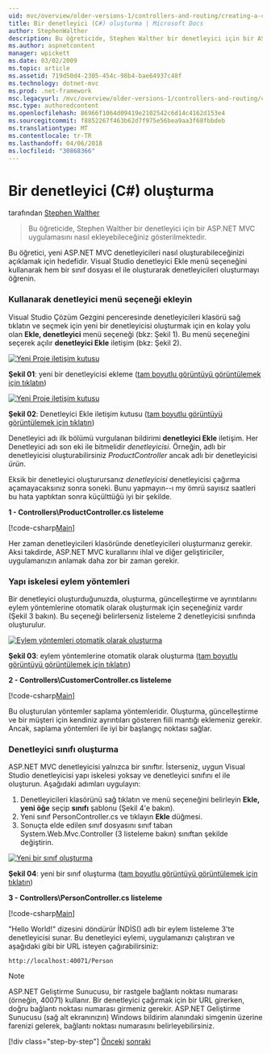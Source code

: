 ```yaml
---
uid: mvc/overview/older-versions-1/controllers-and-routing/creating-a-controller-cs
title: Bir denetleyici (C#) oluşturma | Microsoft Docs
author: StephenWalther
description: Bu öğreticide, Stephen Walther bir denetleyici için bir ASP.NET MVC uygulamasını nasıl ekleyebileceğiniz gösterilmektedir.
ms.author: aspnetcontent
manager: wpickett
ms.date: 03/02/2009
ms.topic: article
ms.assetid: 719d50d4-2305-454c-98b4-bae64937c48f
ms.technology: dotnet-mvc
ms.prod: .net-framework
msc.legacyurl: /mvc/overview/older-versions-1/controllers-and-routing/creating-a-controller-cs
msc.type: authoredcontent
ms.openlocfilehash: 86966f1064d09419e2102542c6d14c4162d153e4
ms.sourcegitcommit: f8852267f463b62d7f975e56bea9aa3f68fbbdeb
ms.translationtype: MT
ms.contentlocale: tr-TR
ms.lasthandoff: 04/06/2018
ms.locfileid: "30868366"
---
```

<a name="creating-a-controller-c"></a>Bir denetleyici (C#) oluşturma
====================
tarafından [Stephen Walther](https://github.com/StephenWalther)

> Bu öğreticide, Stephen Walther bir denetleyici için bir ASP.NET MVC uygulamasını nasıl ekleyebileceğiniz gösterilmektedir.


Bu öğretici, yeni ASP.NET MVC denetleyicileri nasıl oluşturabileceğinizi açıklamak için hedefidir. Visual Studio denetleyici Ekle menü seçeneğini kullanarak hem bir sınıf dosyası el ile oluşturarak denetleyicileri oluşturmayı öğrenin.

### <a name="using-the-add-controller-menu-option"></a>Kullanarak denetleyici menü seçeneği ekleyin

Visual Studio Çözüm Gezgini penceresinde denetleyicileri klasörü sağ tıklatın ve seçmek için yeni bir denetleyicisi oluşturmak için en kolay yolu olan **Ekle, denetleyici** menü seçeneği (bkz: Şekil 1). Bu menü seçeneğini seçerek açılır **denetleyici Ekle** iletişim (bkz: Şekil 2).


[![Yeni Proje iletişim kutusu](creating-a-controller-cs/_static/image1.jpg)](creating-a-controller-cs/_static/image1.png)

**Şekil 01**: yeni bir denetleyicisi ekleme ([tam boyutlu görüntüyü görüntülemek için tıklatın](creating-a-controller-cs/_static/image2.png))


[![Yeni Proje iletişim kutusu](creating-a-controller-cs/_static/image2.jpg)](creating-a-controller-cs/_static/image3.png)

**Şekil 02**: Denetleyici Ekle iletişim kutusu ([tam boyutlu görüntüyü görüntülemek için tıklatın](creating-a-controller-cs/_static/image4.png))


Denetleyici adı ilk bölümü vurgulanan bildirimi **denetleyici Ekle** iletişim. Her Denetleyici adı son eki ile bitmelidir *denetleyicisi*. Örneğin, adlı bir denetleyicisi oluşturabilirsiniz *ProductController* ancak adlı bir denetleyicisi *ürün*.


Eksik bir denetleyici oluşturursanız *denetleyicisi* denetleyicisi çağırma açamayacaksınız sonra soneki. Bunu yapmayın--ı my ömrü sayısız saatleri bu hata yaptıktan sonra küçülttüğü iyi bir şekilde.


**1 - Controllers\ProductController.cs listeleme**

[!code-csharp[Main](creating-a-controller-cs/samples/sample1.cs)]

Her zaman denetleyicileri klasöründe denetleyicileri oluşturmanız gerekir. Aksi takdirde, ASP.NET MVC kurallarını ihlal ve diğer geliştiriciler, uygulamanızın anlamak daha zor bir zaman gerekir.

### <a name="scaffolding-action-methods"></a>Yapı iskelesi eylem yöntemleri

Bir denetleyici oluşturduğunuzda, oluşturma, güncelleştirme ve ayrıntılarını eylem yöntemlerine otomatik olarak oluşturmak için seçeneğiniz vardır (Şekil 3 bakın). Bu seçeneği belirlerseniz listeleme 2 denetleyicisi sınıfında oluşturulur.


[![Eylem yöntemleri otomatik olarak oluşturma](creating-a-controller-cs/_static/image3.jpg)](creating-a-controller-cs/_static/image5.png)

**Şekil 03**: eylem yöntemlerine otomatik olarak oluşturma ([tam boyutlu görüntüyü görüntülemek için tıklatın](creating-a-controller-cs/_static/image6.png))


**2 - Controllers\CustomerController.cs listeleme**

[!code-csharp[Main](creating-a-controller-cs/samples/sample2.cs)]

Bu oluşturulan yöntemler saplama yöntemleridir. Oluşturma, güncelleştirme ve bir müşteri için kendiniz ayrıntıları gösteren fiili mantığı eklemeniz gerekir. Ancak, saplama yöntemleri ile iyi bir başlangıç noktası sağlar.

### <a name="creating-a-controller-class"></a>Denetleyici sınıfı oluşturma

ASP.NET MVC denetleyicisi yalnızca bir sınıftır. İsterseniz, uygun Visual Studio denetleyicisi yapı iskelesi yoksay ve denetleyici sınıfını el ile oluşturun. Aşağıdaki adımları uygulayın:

1. Denetleyicileri klasörünü sağ tıklatın ve menü seçeneğini belirleyin **Ekle, yeni öğe** seçip **sınıfı** şablonu (Şekil 4'e bakın).
2. Yeni sınıf PersonController.cs ve tıklayın **Ekle** düğmesi.
3. Sonuçta elde edilen sınıf dosyasını sınıf taban System.Web.Mvc.Controller (3 listeleme bakın) sınıftan şekilde değiştirin.


[![Yeni bir sınıf oluşturma](creating-a-controller-cs/_static/image4.jpg)](creating-a-controller-cs/_static/image7.png)

**Şekil 04**: yeni bir sınıf oluşturma ([tam boyutlu görüntüyü görüntülemek için tıklatın](creating-a-controller-cs/_static/image8.png))


**3 - Controllers\PersonController.cs listeleme**

[!code-csharp[Main](creating-a-controller-cs/samples/sample3.cs)]

"Hello World!" dizesini döndürür İNDİS() adlı bir eylem listeleme 3'te denetleyicisi sunar. Bu denetleyici eylemi, uygulamanızı çalıştıran ve aşağıdaki gibi bir URL isteyen çağırabilirsiniz:

`http://localhost:40071/Person`

> [!NOTE]
> 
> ASP.NET Geliştirme Sunucusu, bir rastgele bağlantı noktası numarası (örneğin, 40071) kullanır. Bir denetleyici çağırmak için bir URL girerken, doğru bağlantı noktası numarası girmeniz gerekir. ASP.NET Geliştirme Sunucusu (sağ alt ekranınızın) Windows bildirim alanındaki simgenin üzerine farenizi gelerek, bağlantı noktası numarasını belirleyebilirsiniz.
> 
> [!div class="step-by-step"]
> [Önceki](adding-dynamic-content-to-a-cached-page-cs.md)
> [sonraki](creating-an-action-cs.md)
